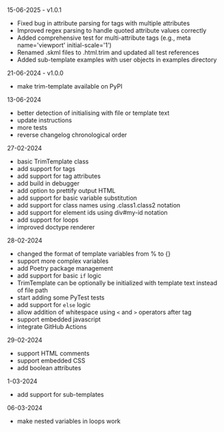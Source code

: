 15-06-2025 - v1.0.1

* Fixed bug in attribute parsing for tags with multiple attributes
* Improved regex parsing to handle quoted attribute values correctly
* Added comprehensive test for multi-attribute tags (e.g., meta name='viewport' initial-scale='1')
* Renamed .skml files to .html.trim and updated all test references
* Added sub-template examples with user objects in examples directory

21-06-2024 - v1.0.0

* make trim-template available on PyPI

13-06-2024

* better detection of initialising with file or template text
* update instructions
* more tests
* reverse changelog chronological order

27-02-2024

* basic TrimTemplate class
* add support for tags
* add support for tag attributes
* add build in debugger
* add option to prettify output HTML
* add support for basic variable substitution
* add support for class names using .class1.class2 notation
* add support for element ids using div#my-id notation
* add support for loops
* improved doctype renderer

28-02-2024

* changed the format of template variables from % to {}
* support more complex variables
* add Poetry package management
* add support for basic `if` logic
* TrimTemplate can be optionally be initialized with template text instead of file path
* start adding some PyTest tests
* add support for `else` logic
* allow addition of whitespace using `<` and `>` operators after tag
* support embedded javascript
* integrate GitHub Actions

29-02-2024

* support HTML comments
* support embedded CSS
* add boolean attributes

1-03-2024

* add support for sub-templates

06-03-2024

* make nested variables in loops work
